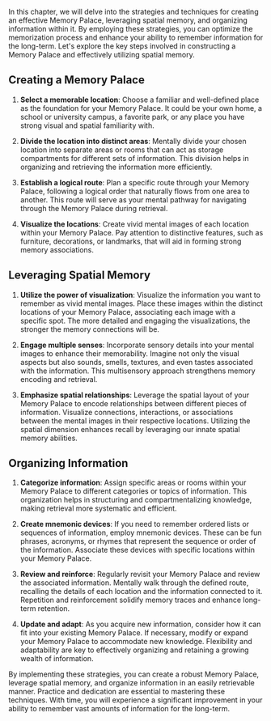 
In this chapter, we will delve into the strategies and techniques for creating an effective Memory Palace, leveraging spatial memory, and organizing information within it. By employing these strategies, you can optimize the memorization process and enhance your ability to remember information for the long-term. Let's explore the key steps involved in constructing a Memory Palace and effectively utilizing spatial memory.

Creating a Memory Palace
------------------------

1. **Select a memorable location**: Choose a familiar and well-defined place as the foundation for your Memory Palace. It could be your own home, a school or university campus, a favorite park, or any place you have strong visual and spatial familiarity with.

2. **Divide the location into distinct areas**: Mentally divide your chosen location into separate areas or rooms that can act as storage compartments for different sets of information. This division helps in organizing and retrieving the information more efficiently.

3. **Establish a logical route**: Plan a specific route through your Memory Palace, following a logical order that naturally flows from one area to another. This route will serve as your mental pathway for navigating through the Memory Palace during retrieval.

4. **Visualize the locations**: Create vivid mental images of each location within your Memory Palace. Pay attention to distinctive features, such as furniture, decorations, or landmarks, that will aid in forming strong memory associations.

Leveraging Spatial Memory
-------------------------

1. **Utilize the power of visualization**: Visualize the information you want to remember as vivid mental images. Place these images within the distinct locations of your Memory Palace, associating each image with a specific spot. The more detailed and engaging the visualizations, the stronger the memory connections will be.

2. **Engage multiple senses**: Incorporate sensory details into your mental images to enhance their memorability. Imagine not only the visual aspects but also sounds, smells, textures, and even tastes associated with the information. This multisensory approach strengthens memory encoding and retrieval.

3. **Emphasize spatial relationships**: Leverage the spatial layout of your Memory Palace to encode relationships between different pieces of information. Visualize connections, interactions, or associations between the mental images in their respective locations. Utilizing the spatial dimension enhances recall by leveraging our innate spatial memory abilities.

Organizing Information
----------------------

1. **Categorize information**: Assign specific areas or rooms within your Memory Palace to different categories or topics of information. This organization helps in structuring and compartmentalizing knowledge, making retrieval more systematic and efficient.

2. **Create mnemonic devices**: If you need to remember ordered lists or sequences of information, employ mnemonic devices. These can be fun phrases, acronyms, or rhymes that represent the sequence or order of the information. Associate these devices with specific locations within your Memory Palace.

3. **Review and reinforce**: Regularly revisit your Memory Palace and review the associated information. Mentally walk through the defined route, recalling the details of each location and the information connected to it. Repetition and reinforcement solidify memory traces and enhance long-term retention.

4. **Update and adapt**: As you acquire new information, consider how it can fit into your existing Memory Palace. If necessary, modify or expand your Memory Palace to accommodate new knowledge. Flexibility and adaptability are key to effectively organizing and retaining a growing wealth of information.

By implementing these strategies, you can create a robust Memory Palace, leverage spatial memory, and organize information in an easily retrievable manner. Practice and dedication are essential to mastering these techniques. With time, you will experience a significant improvement in your ability to remember vast amounts of information for the long-term.
